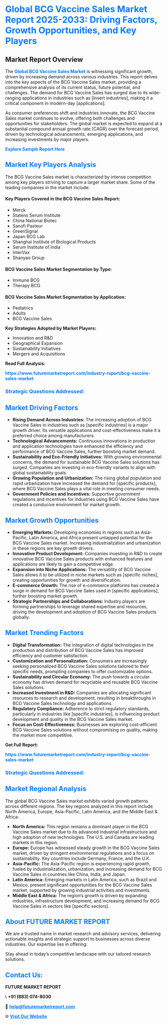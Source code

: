 <h1 style="color: #007BFF;">Global BCG Vaccine Sales Market Report 2025-2033: Driving Factors, Growth Opportunities, and Key Players</h1>

<section id="overview">
<h2>Market Report Overview</h2>
<p>The <a href="https://www.futuremarketreport.com/industry-report/bcg-vaccine-sales-market" style="color: #007BFF; text-decoration: none;"><strong>Global BCG Vaccine Sales Market</strong></a> is witnessing significant growth, driven by increasing demand across various industries. This report delves into the key aspects of the BCG Vaccine Sales market, providing a comprehensive analysis of its current status, future potential, and challenges. The demand for BCG Vaccine Sales has surged due to its wide-ranging applications in industries such as [insert industries], making it a critical component in modern-day [applications].</p>
<p>As consumer preferences shift and industries innovate, the BCG Vaccine Sales market continues to evolve, offering both challenges and opportunities for stakeholders. The global market is expected to expand at a substantial compound annual growth rate (CAGR) over the forecast period, driven by technological advancements, emerging applications, and increasing investments by major players.</p>
</section>

<section id="overview">
<p><a href="https://www.futuremarketreport.com/request-sample/reportId=107152" style="color: #007BFF; text-decoration: none;"><strong>Explore Sample Report Here</strong></a></p>
</section>

<section id="key-players">
<h2 style="color: #007BFF;">Market Key Players Analysis</h2>
<p>The BCG Vaccine Sales market is characterized by intense competition among key players striving to capture a larger market share. Some of the leading companies in the market include:</p>
<h4>Key Players Covered in the BCG Vaccine Sales Report:</h4>
<ul><li>Merck</li><li>Statens Serum Institute</li><li>China National Biotec</li><li>Sanofi Pasteur</li><li>GreenSignal</li><li>Japan BCG Lab</li><li>Shanghai Institute of Biological Products</li><li>Serum Institute of India</li><li>InterVax</li><li>Shanyao Group</li></ul>
<h4>BCG Vaccine Sales Market Segmentation by Type:</h4>
<ul><li>Immune BCG</li><li>Therapy BCG</li></ul>

<h4>BCG Vaccine Sales Market Segmentation by Application:</h4>
<ul><li>Pediatrics</li><li>Adults</li><li>BCG Vaccine Sales</li></ul>
<p><strong>Key Strategies Adopted by Market Players:</strong></p>
<ul>
<li>Innovation and R&D</li>
<li>Geographical Expansion</li>
<li>Sustainability Initiatives</li>
<li>Mergers and Acquisitions</li>
</ul>
</section>

<section>
<p><strong>Read Full Analysis: </strong></p><a href="https://www.futuremarketreport.com/industry-report/bcg-vaccine-sales-market" style="color: #007BFF; text-decoration: none;"><strong>https://www.futuremarketreport.com/industry-report/bcg-vaccine-sales-market</strong></a>
<h3 style="color: #007BFF;">Strategic Questions Addressed:</h3>
</section>

<section id="driving-factors">
<h2 style="color: #007BFF;">Market Driving Factors</h2>
<ul>
<li><strong>Rising Demand Across Industries:</strong> The increasing adoption of BCG Vaccine Sales in industries such as [specific industries] is a major growth driver. Its versatile applications and cost-effectiveness make it a preferred choice among manufacturers.</li>
<li><strong>Technological Advancements:</strong> Continuous innovations in production and application technologies have enhanced the efficiency and performance of BCG Vaccine Sales, further boosting market demand.</li>
<li><strong>Sustainability and Eco-Friendly Initiatives:</strong> With growing environmental concerns, the demand for sustainable BCG Vaccine Sales solutions has surged. Companies are investing in eco-friendly variants to align with global sustainability goals.</li>
<li><strong>Growing Population and Urbanization:</strong> The rising global population and rapid urbanization have increased the demand for [specific products], where BCG Vaccine Sales plays a vital role in meeting consumer needs.</li>
<li><strong>Government Policies and Incentives:</strong> Supportive government regulations and incentives for industries using BCG Vaccine Sales have created a conducive environment for market growth.</li>
</ul>
</section>

<section id="growth-opportunities">
<h2 style="color: #007BFF;">Market Growth Opportunities</h2>
<ul>
<li><strong>Emerging Markets:</strong> Developing economies in regions such as Asia-Pacific, Latin America, and Africa present untapped potential for the BCG Vaccine Sales market. Increasing industrialization and urbanization in these regions are key growth drivers.</li>
<li><strong>Innovative Product Development:</strong> Companies investing in R&D to create innovative BCG Vaccine Sales products with enhanced features and applications are likely to gain a competitive edge.</li>
<li><strong>Expansion into Niche Applications:</strong> The versatility of BCG Vaccine Sales allows it to be utilized in niche markets such as [specific niches], creating opportunities for growth and diversification.</li>
<li><strong>E-commerce Growth:</strong> The rise of e-commerce platforms has created a surge in demand for BCG Vaccine Sales used in [specific applications], further boosting market growth.</li>
<li><strong>Strategic Partnerships and Collaborations:</strong> Industry players are forming partnerships to leverage shared expertise and resources, driving the development and adoption of BCG Vaccine Sales products globally.</li>
</ul>
</section>

<section id="trending-factors">
<h2 style="color: #007BFF;">Market Trending Factors</h2>
<ul>
<li><strong>Digital Transformation:</strong> The integration of digital technologies in the production and distribution of BCG Vaccine Sales has improved efficiency and customer satisfaction.</li>
<li><strong>Customization and Personalization:</strong> Consumers are increasingly seeking personalized BCG Vaccine Sales solutions tailored to their specific needs, prompting companies to offer customizable options.</li>
<li><strong>Sustainability and Circular Economy:</strong> The push towards a circular economy has driven demand for recyclable and reusable BCG Vaccine Sales solutions.</li>
<li><strong>Increased Investment in R&D:</strong> Companies are allocating significant resources to research and development, resulting in breakthroughs in BCG Vaccine Sales technology and applications.</li>
<li><strong>Regulatory Compliance:</strong> Adherence to strict regulatory standards, particularly in industries like [specific industries], is influencing product development and quality in the BCG Vaccine Sales market.</li>
<li><strong>Focus on Cost-Effectiveness:</strong> Businesses are exploring cost-efficient BCG Vaccine Sales solutions without compromising on quality, making the market more competitive.</li>
</ul>
</section>

<section>
<p><strong>Get Full Report: </strong></p><a href="https://www.futuremarketreport.com/industry-report/bcg-vaccine-sales-market" style="color: #007BFF; text-decoration: none;"><strong>https://www.futuremarketreport.com/industry-report/bcg-vaccine-sales-market</strong></a>
<h3 style="color: #007BFF;">Strategic Questions Addressed:</h3>
</section>


<section id="regional-analysis">
<h2 style="color: #007BFF;">Market Regional Analysis</h2>
<p>The global BCG Vaccine Sales market exhibits varied growth patterns across different regions. The key regions analyzed in this report include North America, Europe, Asia-Pacific, Latin America, and the Middle East & Africa:</p>
<ul>
<li><strong>North America:</strong> This region remains a dominant player in the BCG Vaccine Sales market due to its advanced industrial infrastructure and high adoption of new technologies. The U.S. and Canada are leading markets in this region.</li>
<li><strong>Europe:</strong> Europe has witnessed steady growth in the BCG Vaccine Sales market, driven by stringent environmental regulations and a focus on sustainability. Key countries include Germany, France, and the U.K.</li>
<li><strong>Asia-Pacific:</strong> The Asia-Pacific region is experiencing rapid growth, fueled by industrialization, urbanization, and increasing demand for BCG Vaccine Sales in countries like China, India, and Japan.</li>
<li><strong>Latin America:</strong> Emerging markets in Latin America, such as Brazil and Mexico, present significant opportunities for the BCG Vaccine Sales market, supported by growing industrial activities and investments.</li>
<li><strong>Middle East & Africa:</strong> The region’s growth is driven by expanding industries, infrastructure development, and increasing demand for BCG Vaccine Sales in sectors like [specific sectors].</li>
</ul>
</section>

<footer>
<h2 style="color: #007BFF;">About FUTURE MARKET REPORT</h2>
<p>We are a trusted name in market research and advisory services, delivering actionable insights and strategic support to businesses across diverse industries. Our expertise lies in offering:</p>

<p>Stay ahead in today’s competitive landscape with our tailored research solutions.</p>

<h2 style="color: #007BFF;">Contact Us:</h2>
<p><strong>FUTURE MARKET REPORT</strong></p>
<p>📞 <strong>+91 (883) 074-8030</strong></p>
<p>📧 <strong><a href="mailto:help@futuremarketreport.com" style="color: #007BFF;">help@futuremarketreport.com</a></strong></p>
<p>🌐 <strong><a href="https://www.futuremarketreport.com/" style="color: #007BFF;">Visit Our Website</a></strong></p>
</footer>